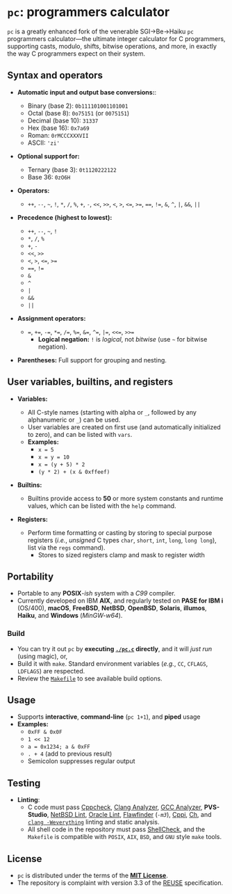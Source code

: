 <!-- vim: set nocp expandtab ft=markdown : -->
<!-- SPDX-License-Identifier: MIT -->
<!-- Copyright (c) 2025 Jeffrey H. Johnson -->
<!-- scspell-id: 498fb4ee-a43d-11f0-aae1-80ee73e9b8e7 -->
# `pc`: programmers calculator

`pc` is a greatly enhanced fork of the venerable SGI→Be→Haiku
`pc` programmers calculator—the ultimate integer calculator for C
programmers, supporting casts, modulo, shifts, bitwise operations, and
more, in exactly the way C programmers expect on their system.

## Syntax and operators

* **Automatic input and output base conversions:**:
  * Binary (base 2): `0b111101001101001`
  * Octal (base 8): `0o75151` (or `0075151`)
  * Decimal (base 10): `31337`
  * Hex (base 16): `0x7a69`
  * Roman: `0rMCCCXXXVII`
  * ASCII: `'zi'`
* **Optional support for:**
  * Ternary (base 3): `0t1120222122`
  * Base 36: `0zO6H`

* **Operators:**
  * `++`, `--`, `~`, `!`, `*`, `/`, `%`, `+`, `-`, `<<`, `>>`, `<`, `>`,
    `<=`, `>=`, `==`, `!=`, `&`, `^`, `|`, `&&`, `||`

* **Precedence (highest to lowest):**
  * `++`, `--`, `~`, `!`
  * `*`, `/`, `%`
  * `+`, `-`
  * `<<`, `>>`
  * `<`, `>`, `<=`, `>=`
  * `==`, `!=`
  * `&`
  * `^`
  * `|`
  * `&&`
  * `||`

* **Assignment operators:**
  * `=`, `+=`, `-=`, `*=`, `/=`, `%=`, `&=`, `^=`, `|=`, `<<=`, `>>=`
    * **Logical negation:** `!` is *logical*, not *bitwise*
      (use `~` for bitwise negation).

* **Parentheses:** Full support for grouping and nesting.

## User variables, builtins, and registers

* **Variables:**
  * All C-style names (starting with alpha or `_`, followed by any
    alphanumeric or `_`) can be used.
  * User variables are created on first use
    (and automatically initialized to zero), and can be listed with `vars`.
  * **Examples:**
    * `x = 5`
    * `x = y = 10`
    * `x = (y + 5) * 2`
    * `(y * 2) + (x & 0xffeef)`

* **Builtins:**
  * Builtins provide access to **50** or more system constants and runtime
    values, which can be listed with the `help` command.

* **Registers:**
  * Perform time formatting or casting by storing to special purpose registers
    (*i.e.*, *unsigned* C types `char`, `short`, `int`, `long`, `long long`),
    list via the `regs` command).
    * Stores to sized registers clamp and mask to register width

## Portability

* Portable to any **POSIX**-*ish* system with a *C99* compiler.
* Currently developed on IBM **AIX**, and regularly tested on
  **PASE for IBM i** (OS/400), **macOS**, **FreeBSD**, **NetBSD**,
  **OpenBSD**, **Solaris**, **illumos**, **Haiku**, and
  **Windows** (*MinGW-w64*).

### Build

* You can try it out `pc` by **executing [`./pc.c`](pc.c) directly**,
  and it will *just run* (using magic), or,
* Build it with `make`.  Standard environment variables (*e.g.*, `CC`,
  `CFLAGS`, `LDFLAGS`) are respected.
* Review the [`Makefile`](Makefile) to see available build options.

## Usage

* Supports **interactive**, **command-line** (`pc 1+1`), and **piped** usage
* **Examples:**
  * `0xFF & 0x0F`
  * `1 << 12`
  * `a = 0x1234; a & 0xFF`
  * `. + 4` (add to previous result)
  * Semicolon suppresses regular output

## Testing

* **Linting**:
  * C code must pass [Cppcheck](https://cppcheck.sourceforge.io/), [Clang Analyzer](https://clang-analyzer.llvm.org/), [GCC Analyzer](https://gcc.gnu.org/onlinedocs/gcc/Static-Analyzer-Options.html),
    **PVS-Studio**, [NetBSD Lint](https://man.netbsd.org/lint.1), [Oracle Lint](https://www.oracle.com/application-development/developerstudio/), [Flawfinder](https://dwheeler.com/flawfinder/) (*`-m3`*),
    [Cppi](https://www.gnu.org/software/cppi/), [Ch](https://www.softintegration.com/), and [`clang -Weverything`](.lint.sh) linting and static analysis.
  * All shell code in the repository must pass [ShellCheck](https://www.shellcheck.net/), and the
    `Makefile` is compatible with `POSIX`, `AIX`, `BSD`, and `GNU` style
    `make` tools.

## License

* `pc` is distributed under the terms of the [**MIT License**](LICENSE).
* The repository is complaint with version 3.3 of the [REUSE](https://reuse.software/) specification.
